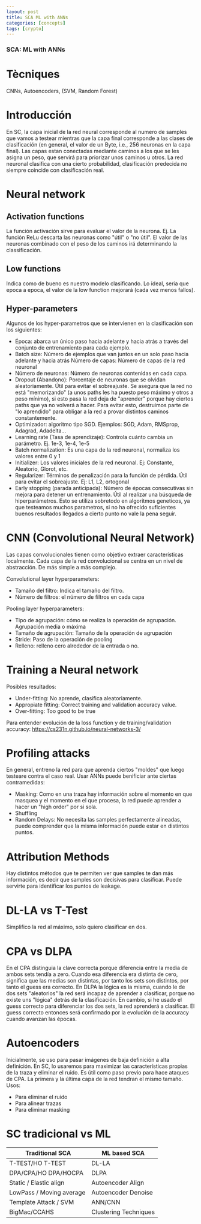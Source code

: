 ```yaml
---
layout: post
title: SCA ML with ANNs
categories: [concepts]
tags: [crypto]
---
```


### SCA: ML with ANNs

# Tècniques 

CNNs, Autoencoders, (SVM, Random Forest)

# Introducción
En SC, la capa inicial de la red neural corresponde al numero de samples que vamos a testear mientras que la capa final corresponde a las clases de clasificación (en general, el valor de un Byte, i.e., 256 neuronas en la capa final). 
Las capas estan conectadas mediante caminos a los que se les asigna un peso, que servirá para priorizar unos caminos u otros. 
La red neuronal clasifica con una cierto probabilidad, clasificación predecida no siempre coincide con clasificación real. 

# Neural network
## Activation functions
La función activación sirve para evaluar el valor de la neurona. Ej. La función ReLu descarta las neuronas como "útil" o "no útil". El valor de las neuronas combinado con el peso de los caminos irá determinando la classificación.

## Low functions
Indica como de bueno es nuestro modelo clasificando. Lo ideal, seria que epoca a epoca, el valor de la low function mejorará (cada vez menos fallos). 


## Hyper-parameters
Algunos de los hyper-parametros que se intervienen en la clasificación son los siguientes:
- Época: abarca un único paso hacia adelante y hacia atrás a través del conjunto de entrenamiento para cada ejemplo.
- Batch size: Número de ejemplos que van juntos en un solo paso hacia adelante y hacia atrás Número de capas: Número de capas de la red neuronal
- Número de neuronas: Número de neuronas contenidas en cada capa.
- Dropout (Abandono): Porcentaje de neuronas que se olvidan aleatoriamente. Útil para evitar el sobreajuste. Se asegura que la red no está "memorizando" (a unos paths les ha puesto peso máximo y otros a peso mínimo), si esto pasa la red deja de "aprender" porque hay ciertos paths que ya no volverá a hacer. Para evitar esto, destruimos parte de "lo aprendido" para obligar a la red a provar distintos caminos constantemente. 
- Optimizador: algoritmo tipo SGD. Ejemplos: SGD, Adam, RMSprop, Adagrad, Adadelta... 
- Learning rate (Tasa de aprendizaje): Controla cuánto cambia un parámetro. Ej. 1e-3, 1e-4, 1e-5
- Batch normalization: Es una capa de la red neuronal, normaliza los valores entre 0 y 1 
- Initializer: Los valores iniciales de la red neuronal. Ej: Constante, Aleatorio, Glorot, etc. 
- Regularizer: Términos de penalización para la función de pérdida. Útil para evitar el sobreajuste. Ej: L1, L2, ortogonal
- Early stopping (parada anticipada): Número de épocas consecutivas sin mejora para detener un entrenamiento. Útil al realizar una búsqueda de hiperparámetros. Esto se utiliza sobretodo en algoritmos geneticos, ya que testeamos muchos parametros, si no ha ofrecido suficientes buenos resultados llegados a cierto punto no vale la pena seguir. 

# CNN (Convolutional Neural Network)
Las capas convolucionales tienen como objetivo extraer características localmente.
Cada capa de la red convolucional se centra en un nivel de abstracción. De más simple a más complejo.

Convolutional layer hyperparameters:
- Tamaño del filtro: Indica el tamaño del filtro.
- Número de filtros: el número de filtros en cada capa

Pooling layer hyperparameters:
- Tipo de agrupación: cómo se realiza la operación de agrupación. Agrupación media o máxima
- Tamaño de agrupación: Tamaño de la operación de agrupación
- Stride: Paso de la operación de pooling
- Relleno: relleno cero alrededor de la entrada o no.

# Training a Neural network
Posibles resultados:
- Under-fitting: No aprende, clasifica aleatoriamente. 
- Appropiate fitting: Correct training and validation accuracy value.
- Over-fitting: Too good to be true

Para entender evolución de la loss function y de training/validation accuracy: https://cs231n.github.io/neural-networks-3/

# Profiling attacks
En general, entreno la red para que aprenda ciertos "moldes" que luego testeare contra el caso real. 
Usar ANNs puede benificiar ante ciertas contramedidas: 
- Masking: Como en una traza hay información sobre el momento en que masquea y el momento en el que procesa, la red puede aprender a hacer un "high order" por si sola. 
- Shuffling
- Random Delays: No necesita las samples perfectamente alineadas, puede comprender que la misma información puede estar en distintos puntos.


# Attribution Methods
Hay distintos métodos que te permiten ver que samples te dan más información, es decir que samples son decisivas para clasificar. Puede servirte para identificar los puntos de leakage. 

# DL-LA vs T-Test
Simplifico la red al máximo, solo quiero clasificar en dos.

# CPA vs DLPA
En el CPA distinguia la clave correcta porque diferencia entre la media de ambos sets tendía a zero. Cuando esa diferencia era distinta de cero, significa que las medias son distintas, por tanto los sets son distintos, por tanto el guess era correcto.
En DLPA la lógica es la misma, cuando le de dos sets "aleatorios" la red será incapaz de aprender a clasificar, porque no existe uns "lógica" detrás de la clasificación. En cambio, si he usado el guess correcto para diferenciar los dos sets, la red aprenderá a clasificar. El guess correcto entonces será confirmado por la evolución de la accuracy cuando avanzan las épocas.  

# Autoencoders
Inicialmente, se uso para pasar imágenes de baja definición a alta definición. En SC, lo usaremos para maximizar las características propias de la traza y eliminar el ruido. Es útil como paso previo para hace ataques de CPA. 
La primera y la última capa de la red tendran el mismo tamaño.
Usos:
- Para eliminar el ruido
- Para alinear trazas
- Para eliminar masking

# SC tradicional vs ML 
| Traditional SCA |ML based SCA|
| -- | -- |
| T-TEST/HO T-TEST |DL-LA | 
|DPA/CPA/HO DPA/HOCPA |DLPA | 
|Static / Elastic align|Autoencoder Align | 
|LowPass / Moving average|Autoencoder Denoise |
|Template Attack / SVM | ANN/CNN |
|BigMac/CCAHS |Clustering Techniques
